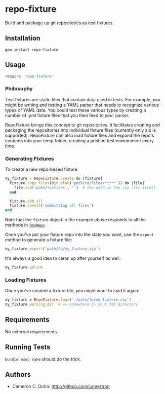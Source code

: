 repo-fixture
============

Build and package up git repositories as test fixtures.

## Installation

`gem install repo-fixture`

## Usage

```ruby
require 'repo-fixture'
```

### Philosophy

Test fixtures are static files that contain data used in tests. For example, you might be writing and testing a YAML parser that needs to recognize various types of YAML data. You could test these various types by creating a number of .yml fixture files that you then feed to your parser.

RepoFixture brings this concept to git repositories. It facilitates creating and packaging the repositories into individual fixture files (currently only zip is supported). RepoFixture can also load fixture files and expand the repo's contents into your temp folder, creating a pristine test environment every time.

### Generating Fixtures

To create a new repo-based fixture:

```ruby
my_fixture = RepoFixture.create do |fixture|
  fixture.copy_files(Dir.glob('path/to/files/**/**')) do |file|
    file.sub('path/to/files', '')  # the path in the zip file itself
  end

  fixture.add_all
  fixture.commit('Committing all files')
end
```

Note that the `fixture` object in the example above responds to all the methods in [`TmpRepo`](https://github.com/camertron/tmp-repo).

Once you've put your fixture repo into the state you want, use the `export` method to generate a fixture file:

```ruby
my_fixture.export('path/to/my_fixture.zip')
```

It's always a good idea to clean up after yourself as well:

```ruby
my_fixture.unlink
```

### Loading Fixtures

Once you've created a fixture file, you might want to load it again:

```ruby
my_fixture = RepoFixture.load('./path/to/my_fixture.zip')
my_fixture.working_dir  # => somewhere in your tmp directory
```

## Requirements

No external requirements.

## Running Tests

`bundle exec rake` should do the trick.

## Authors

* Cameron C. Dutro: http://github.com/camertron
